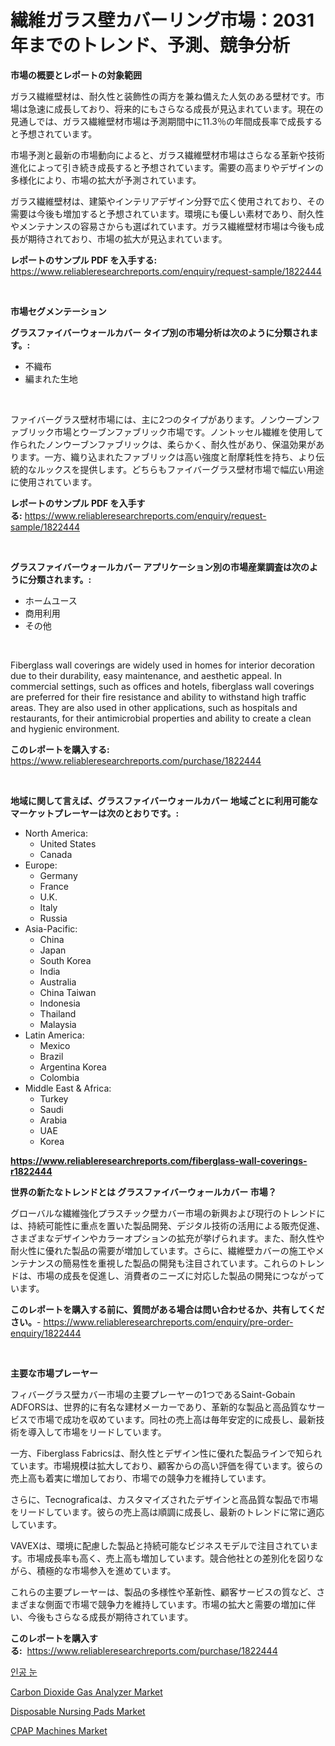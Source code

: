 <p><h1>繊維ガラス壁カバーリング市場：2031年までのトレンド、予測、競争分析</h1></p><p><strong>市場の概要とレポートの対象範囲</strong></p>
<p><p>ガラス繊維壁材は、耐久性と装飾性の両方を兼ね備えた人気のある壁材です。市場は急速に成長しており、将来的にもさらなる成長が見込まれています。現在の見通しでは、ガラス繊維壁材市場は予測期間中に11.3％の年間成長率で成長すると予想されています。</p><p>市場予測と最新の市場動向によると、ガラス繊維壁材市場はさらなる革新や技術進化によって引き続き成長すると予想されています。需要の高まりやデザインの多様化により、市場の拡大が予測されています。</p><p>ガラス繊維壁材は、建築やインテリアデザイン分野で広く使用されており、その需要は今後も増加すると予想されています。環境にも優しい素材であり、耐久性やメンテナンスの容易さからも選ばれています。ガラス繊維壁材市場は今後も成長が期待されており、市場の拡大が見込まれています。</p></p>
<p><strong>レポートのサンプル PDF を入手する:</strong> <a href="https://www.reliableresearchreports.com/enquiry/request-sample/1822444">https://www.reliableresearchreports.com/enquiry/request-sample/1822444</a></p>
<p>&nbsp;</p>
<p><strong>市場セグメンテーション</strong></p>
<p><strong>グラスファイバーウォールカバー タイプ別の市場分析は次のように分類されます。:</strong></p>
<p><ul><li>不織布</li><li>編まれた生地</li></ul></p>
<p>&nbsp;</p>
<p><p>ファイバーグラス壁材市場には、主に2つのタイプがあります。ノンウーブンファブリック市場とウーブンファブリック市場です。ノントッセル繊維を使用して作られたノンウーブンファブリックは、柔らかく、耐久性があり、保温効果があります。一方、織り込まれたファブリックは高い強度と耐摩耗性を持ち、より伝統的なルックスを提供します。どちらもファイバーグラス壁材市場で幅広い用途に使用されています。</p></p>
<p><strong>レポートのサンプル PDF を入手する:</strong>&nbsp;<a href="https://www.reliableresearchreports.com/enquiry/request-sample/1822444">https://www.reliableresearchreports.com/enquiry/request-sample/1822444</a></p>
<p>&nbsp;</p>
<p><strong> グラスファイバーウォールカバー アプリケーション別の市場産業調査は次のように分類されます。:</strong></p>
<p><ul><li>ホームユース</li><li>商用利用</li><li>その他</li></ul></p>
<p>&nbsp;</p>
<p><p>Fiberglass wall coverings are widely used in homes for interior decoration due to their durability, easy maintenance, and aesthetic appeal. In commercial settings, such as offices and hotels, fiberglass wall coverings are preferred for their fire resistance and ability to withstand high traffic areas. They are also used in other applications, such as hospitals and restaurants, for their antimicrobial properties and ability to create a clean and hygienic environment.</p></p>
<p><strong>このレポートを購入する:</strong>&nbsp; <a href="https://www.reliableresearchreports.com/purchase/1822444">https://www.reliableresearchreports.com/purchase/1822444</a></p>
<p>&nbsp;</p>
<p><strong>地域に関して言えば、グラスファイバーウォールカバー 地域ごとに利用可能なマーケットプレーヤーは次のとおりです。:</strong></p>
<p><ul>
    <li>
        North America:
        <ul>
            <li>United States</li>
            <li>Canada</li>
        </ul>
    </li>
    <li>
        Europe:
        <ul>
            <li>Germany</li>
            <li>France</li>
            <li>U.K.</li>
            <li>Italy</li>
            <li>Russia</li>
        </ul>
    </li>
    <li>
        Asia-Pacific:
        <ul>
            <li>China</li>
            <li>Japan</li>
            <li>South Korea</li>
            <li>India</li>
            <li>Australia</li>
            <li>China Taiwan</li>
            <li>Indonesia</li>
            <li>Thailand</li>
            <li>Malaysia</li>
        </ul>
    </li>
    <li>
        Latin America:
        <ul>
            <li>Mexico</li>
            <li>Brazil</li>
            <li>Argentina Korea</li>
            <li>Colombia</li>
        </ul>
    </li>
    <li>
        Middle East & Africa:
        <ul>
            <li>Turkey</li>
            <li>Saudi</li>
            <li>Arabia</li>
            <li>UAE</li>
            <li>Korea</li>
        </ul>
    </li>
    </ul></p>
<p><strong><a href="https://www.reliableresearchreports.com/fiberglass-wall-coverings-r1822444">https://www.reliableresearchreports.com/fiberglass-wall-coverings-r1822444</a></strong>&nbsp;</p>
<p><strong>世界の新たなトレンドとは グラスファイバーウォールカバー 市場？</strong></p>
<p><p>グローバルな繊維強化プラスチック壁カバー市場の新興および現行のトレンドには、持続可能性に重点を置いた製品開発、デジタル技術の活用による販売促進、さまざまなデザインやカラーオプションの拡充が挙げられます。また、耐久性や耐火性に優れた製品の需要が増加しています。さらに、繊維壁カバーの施工やメンテナンスの簡易性を重視した製品の開発も注目されています。これらのトレンドは、市場の成長を促進し、消費者のニーズに対応した製品の開発につながっています。</p></p>
<p><strong>このレポートを購入する前に、質問がある場合は問い合わせるか、共有してください。</strong>- <a href="https://www.reliableresearchreports.com/enquiry/pre-order-enquiry/1822444">https://www.reliableresearchreports.com/enquiry/pre-order-enquiry/1822444</a></p>
<p>&nbsp;</p>
<p><strong>主要な市場プレーヤー</strong></p>
<p><p>フィバーグラス壁カバー市場の主要プレーヤーの1つであるSaint-Gobain ADFORSは、世界的に有名な建材メーカーであり、革新的な製品と高品質なサービスで市場で成功を収めています。同社の売上高は毎年安定的に成長し、最新技術を導入して市場をリードしています。</p><p>一方、Fiberglass Fabricsは、耐久性とデザイン性に優れた製品ラインで知られています。市場規模は拡大しており、顧客からの高い評価を得ています。彼らの売上高も着実に増加しており、市場での競争力を維持しています。</p><p>さらに、Tecnograficaは、カスタマイズされたデザインと高品質な製品で市場をリードしています。彼らの売上高は順調に成長し、最新のトレンドに常に適応しています。</p><p>VAVEXは、環境に配慮した製品と持続可能なビジネスモデルで注目されています。市場成長率も高く、売上高も増加しています。競合他社との差別化を図りながら、積極的な市場参入を進めています。</p><p>これらの主要プレーヤーは、製品の多様性や革新性、顧客サービスの質など、さまざまな側面で市場で競争力を維持しています。市場の拡大と需要の増加に伴い、今後もさらなる成長が期待されています。</p></p>
<p><strong>このレポートを購入する:</strong>&nbsp;&nbsp;<a href="https://www.reliableresearchreports.com/purchase/1822444">https://www.reliableresearchreports.com/purchase/1822444</a></p>
<p><p><a href="https://github.com/laholand/Market-Research-Report-List-3/blob/main/222773927658.md">인공 눈</a></p><p><a href="https://github.com/JameTravis/Market-Research-Report-List-4/blob/main/carbon-dioxide-gas-analyzer-market.md">Carbon Dioxide Gas Analyzer Market</a></p><p><a href="https://www.linkedin.com/pulse/disposable-nursing-pads-market-insight-trends-growth-forecasted-mrmze?trackingId=pDfdnrZxup86R3Ljl73xKA%3D%3D">Disposable Nursing Pads Market</a></p><p><a href="https://www.linkedin.com/pulse/cpap-machines-market-competitive-analysis-trends-forecast-2031-cctoe?trackingId=DTZHt7L5nKV09kZXT5WfFw%3D%3D">CPAP Machines Market</a></p></p>